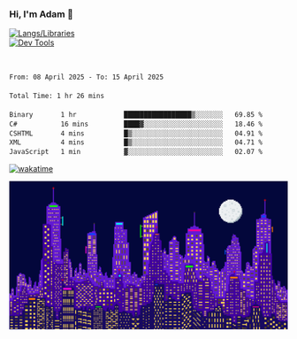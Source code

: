 ### Hi, I'm Adam 👋

[![Langs/Libraries](https://skillicons.dev/icons?i=cs,dotnet,js,css,html,sass,ts,jquery,bootstrap)](https://skillicons.dev)
<br/>
[![Dev Tools](https://skillicons.dev/icons?i=git,github,githubactions,visualstudio)](https://skillicons.dev)

<br/>

<!--START_SECTION:waka-->

```txt
From: 08 April 2025 - To: 15 April 2025

Total Time: 1 hr 26 mins

Binary       1 hr            █████████████████▒░░░░░░░   69.85 %
C#           16 mins         ████▓░░░░░░░░░░░░░░░░░░░░   18.46 %
CSHTML       4 mins          █▒░░░░░░░░░░░░░░░░░░░░░░░   04.91 %
XML          4 mins          █▒░░░░░░░░░░░░░░░░░░░░░░░   04.71 %
JavaScript   1 min           ▓░░░░░░░░░░░░░░░░░░░░░░░░   02.07 %
```

<!--END_SECTION:waka-->

[![wakatime](https://wakatime.com/badge/user/2234bda2-efd3-47c5-8724-79108edfe9aa.svg)](https://wakatime.com/@2234bda2-efd3-47c5-8724-79108edfe9aa)

![Pixelated city at night](./media/city.gif)
